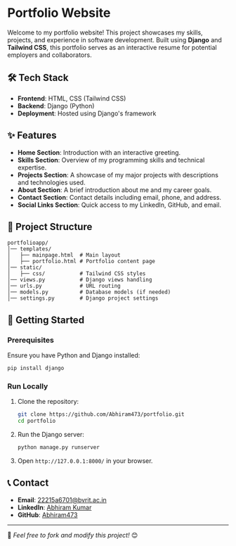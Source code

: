 # Portfolio Website

Welcome to my portfolio website! This project showcases my skills, projects, and experience in software development. Built using **Django** and **Tailwind CSS**, this portfolio serves as an interactive resume for potential employers and collaborators.

## 🛠 Tech Stack
- **Frontend**: HTML, CSS (Tailwind CSS)
- **Backend**: Django (Python)
- **Deployment**: Hosted using Django's framework

## ✨ Features
- **Home Section**: Introduction with an interactive greeting.
- **Skills Section**: Overview of my programming skills and technical expertise.
- **Projects Section**: A showcase of my major projects with descriptions and technologies used.
- **About Section**: A brief introduction about me and my career goals.
- **Contact Section**: Contact details including email, phone, and address.
- **Social Links Section**: Quick access to my LinkedIn, GitHub, and email.

## 📂 Project Structure
```
portfolioapp/
│── templates/
│   ├── mainpage.html  # Main layout
│   ├── portfolio.html # Portfolio content page
│── static/
│   ├── css/           # Tailwind CSS styles
│── views.py           # Django views handling
│── urls.py            # URL routing
│── models.py          # Database models (if needed)
│── settings.py        # Django project settings
```

## 🚀 Getting Started
### Prerequisites
Ensure you have Python and Django installed:
```sh
pip install django
```

### Run Locally
1. Clone the repository:
   ```sh
   git clone https://github.com/Abhiram473/portfolio.git
   cd portfolio
   ```
2. Run the Django server:
   ```sh
   python manage.py runserver
   ```
3. Open `http://127.0.0.1:8000/` in your browser.

## 📞 Contact
- **Email**: [22215a6701@bvrit.ac.in](mailto:22215a6701@bvrit.ac.in)
- **LinkedIn**: [Abhiram Kumar](https://www.linkedin.com/in/abhiram-kumar/)
- **GitHub**: [Abhiram473](https://github.com/Abhiram473)

---
🔹 *Feel free to fork and modify this project!* 😊

